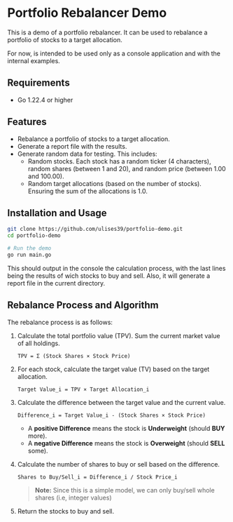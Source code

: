 # Portfolio Rebalancer Demo

This is a demo of a portfolio rebalancer. It can be used to rebalance a portfolio of stocks to a target allocation.

For now, is intended to be used only as a console application and with the internal examples.

## Requirements

- Go 1.22.4 or higher

## Features

- Rebalance a portfolio of stocks to a target allocation.
- Generate a report file with the results.
- Generate random data for testing. This includes:
  - Random stocks. Each stock has a random ticker (4 characters), random shares (between 1 and 20), and random price (between 1.00 and 100.00).
  - Random target allocations (based on the number of stocks). Ensuring the sum of the allocations is 1.0.

## Installation and Usage

```bash
git clone https://github.com/ulises39/portfolio-demo.git
cd portfolio-demo

# Run the demo
go run main.go
```

This should output in the console the calculation process, with the last lines being the results of wich stocks to buy and sell. Also, it will generate a report file in the current directory.

## Rebalance Process and Algorithm

The rebalance process is as follows:

1.  Calculate the total portfolio value (TPV).
    Sum the current market value of all holdings.

        TPV = Σ (Stock Shares × Stock Price)

2.  For each stock, calculate the target value (TV) based on the target allocation.

        Target Value_i = TPV × Target Allocation_i

3.  Calculate the difference between the target value and the current value.

        Difference_i = Target Value_i - (Stock Shares × Stock Price)

    - A **positive Difference** means the stock is **Underweight** (should **BUY** more).
    - A **negative Difference** means the stock is **Overweight** (should **SELL** some).

4.  Calculate the number of shares to buy or sell based on the difference.

        Shares to Buy/Sell_i = Difference_i / Stock Price_i

    > **Note:** Since this is a simple model, we can only buy/sell whole shares (i.e, integer values)

5.  Return the stocks to buy and sell.

